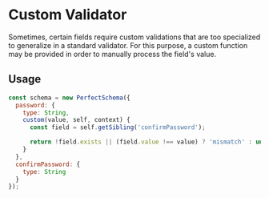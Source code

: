 # Custom Validator

Sometimes, certain fields require custom validations that are too specialized
to generalize in a standard validator. For this purpose, a custom function may
be provided in order to manually process the field's value.

## Usage

```js
const schema = new PerfectSchema({
  password: {
    type: String,
    custom(value, self, context) {
      const field = self.getSibling('confirmPassword');

      return !field.exists || (field.value !== value) ? 'mismatch' : undefined;
    }
  },
  confirmPassword: {
    type: String
  }
});
```

